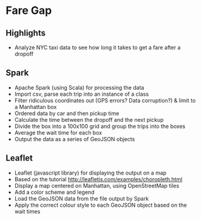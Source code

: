 # Fare Gap

## Highlights

- Analyze NYC taxi data to see how long it takes to get a fare after a dropoff

## Spark

- Apache Spark (using Scala) for processing the data
- Import csv, parse each trip into an instance of a class
- Filter ridiculous coordinates out (GPS errors? Data corruption?) & limit to a Manhattan box
- Ordered data by car and then pickup time
- Calculate the time between the dropoff and the next pickup
- Divide the box into a 100x100 grid and group the trips into the boxes
- Average the wait time for each box
- Output the data as a series of GeoJSON objects

## Leaflet

- Leaflet (javascript library) for displaying the output on a map
- Based on the tutorial http://leafletjs.com/examples/choropleth.html
- Display a map centered on Manhattan, using OpenStreetMap tiles
- Add a color scheme and legend
- Load the GeoJSON data from the file output by Spark
- Apply the correct colour style to each GeoJSON object based on the wait times
